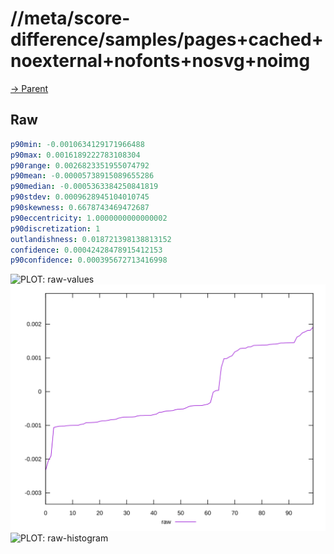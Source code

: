 
# //meta/score-difference/samples/pages+cached+noexternal+nofonts+nosvg+noimg

[→ Parent](../..)


## Raw


```yaml
p90min: -0.0010634129171966488
p90max: 0.0016189222783108304
p90range: 0.0026823351955074792
p90mean: -0.00005738915089655286
p90median: -0.0005363384250841819
p90stdev: 0.0009628945104010745
p90skewness: 0.6678743469472687
p90eccentricity: 1.0000000000000002
p90discretization: 1
outlandishness: 0.018721398138813152
confidence: 0.00042428478915412153
p90confidence: 0.000395672713416998

```

![PLOT: raw-values](./raw/values.svg)![PLOT: raw-sorted](./raw/sorted.svg)![PLOT: raw-histogram](./raw/histogram.svg)